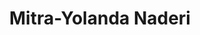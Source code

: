 ---
layout: person
cv_ready: true
kind: person
title: Mitra-Yolanda Naderi
identifier: mn
permalink: /team/mitra
img: /assets/img/team/P_mitra.jpg
phone: +43 512 507-53494
position: sect
category: SECRETARY
office: ICT 3S11
email: mitra.naderi@uibk.ac.at
address: Technikerstraße 21A, 6020 Innsbruck, Austria
officehours:
  monday: "08:00 — 16:00"
  tuesday: "09:00 — 16:00"
  wednesday: "08:00 — 16:00"
  thursday: "08:00 — 16:00"
  friday:  "08:00 — 16:00"


positions:
  - from: 08/2024
    title: Secretary
    dep: Edge AI
    dep_uri:
    inst: University of Innsbruck
    inst_uri: http://informatik.uibk.ac.at
    where: Innsbruck, Austria

  - from: 2020
    to: 2021
    title: Customer service agent
    inst: Smart Energy Services GmbH
    inst_uri: https://smart-es.at
    where: Wien, Austria

  - from: 2019
    to: 2020
    title: Customer service agent
    inst: Intelia GmbH
    inst_uri: https://www.intelia.at
    where: Wien, Austria

education:
  - from: 08/2024
    title: Certified Administrative Assistant, AW+T
    where: Innsbruck, Austria

---